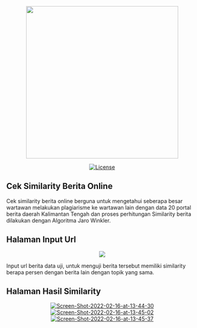 <p align="center"><a href="https://www.linkedin.com/in/teguh-efriyanto-164940140/" target="_blank"><img src="https://i.ibb.co/MCbXFJk/Screen-Shot-2022-02-16-at-13-49-08.png" width="400"></a></p>

<p align="center">
<a href="https://packagist.org/packages/laravel/framework"><img src="https://img.shields.io/packagist/l/laravel/framework" alt="License"></a>
</p>

## Cek Similarity Berita Online

Cek similarity berita online berguna untuk mengetahui seberapa besar wartawan melakukan plagiarisme ke wartawan lain dengan data 20 portal berita daerah Kalimantan Tengah dan proses perhitungan Similarity berita dilakukan dengan Algoritma Jaro Winkler.

## Halaman Input Url

<p align="center"><img src="https://i.ibb.co/NCJZ2N3/screencapture-laravel-distance-test-2022-02-16-13-36-46.png"></p>

Input url berita data uji, untuk menguji berita tersebut memiliki similarity berapa persen dengan berita lain dengan topik yang sama.

## Halaman Hasil Similarity

<p align="center"><a href="https://ibb.co/17wC82C"><img src="https://i.ibb.co/YPq5pj5/Screen-Shot-2022-02-16-at-13-44-30.png" alt="Screen-Shot-2022-02-16-at-13-44-30" border="0"></a><br><a href="https://ibb.co/fv5jyqV"><img src="https://i.ibb.co/cLH4ZkK/Screen-Shot-2022-02-16-at-13-45-02.png" alt="Screen-Shot-2022-02-16-at-13-45-02" border="0"></a><br><a href="https://ibb.co/RBpzDz0"><img src="https://i.ibb.co/QCFrKrN/Screen-Shot-2022-02-16-at-13-45-37.png" alt="Screen-Shot-2022-02-16-at-13-45-37" border="0"></a></p>
